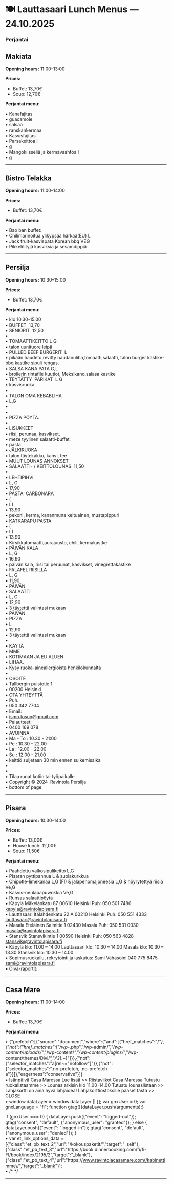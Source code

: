 # 🍽️ Lauttasaari Lunch Menus — 24.10.2025

### Perjantai

## Makiata
**Opening hours:** 11:00–13:00

**Prices:**
- Buffet: 13,70€
- Soup: 12,70€

**Perjantai menu:**

• Kanafajitas  
• guacamole  
• salsaa  
• ranskankermaa  
• Kasvisfajitas  
• Parsakeittoa l  
• g  
• Mangokiisseliä ja kermavaahtoa l  
• g  


---

## Bistro Telakka
**Opening hours:** 11:00–14:00

**Prices:**
- Buffet: 13,70€

**Perjantai menu:**

• Bao ban buffet:  
• Chilimarinoitua ylikypsää härkää(EU) L  
• Jack fruit-kasvispata Korean bbq VEG  
• Pikkelöityjä kasviksia ja sesamdippiä  


---

## Persilja
**Opening hours:** 10:30–15:00

**Prices:**
- Buffet: 13,70€

**Perjantai menu:**

• klo 10.30-15.00  
• BUFFET  13,70  
• SENIORIT  12,50  
• ​  
• TOMAATTIKEITTO L G  
• talon uunituore leipä  
• PULLED BEEF BURGERIT  L  
• pikään haudetu,revitty naudanuliha,tomaatti,salaatti, talon burger kastike-bbq kastike sipuli rengas.  
• SALSA KANA PATA G,L  
• broilerin rintafile kuutiot, Meksikano,salasa kastike  
• TEYTÄTTY  PARIKAT  L G  
• kasvisruoka  
• ​  
• TALON OMA KEBABLIHA  
• L,G  
• ​  
• ​  
• PIZZA PÖYTÄ.  
• ​  
• LISUKKEET  
• riisi, perunaa, kasvikset,  
• meze tyylinen salaatti-buffet,  
• pasta  
• JÄLKIRUOKA  
• talon täytekakku, kahvi, tee  
• MUUT LOUNAS ANNOKSET  
• SALAATTI- / KEITTOLOUNAS  11,50  
• ​  
• LEHTIPIHVI  
• L, G  
• 17,90  
• PASTA  CARBONARA  
• (  
• L)  
• 13,90  
• pekoni, kerma, kananmuna keltuainen, mustapippuri  
• KATKARAPU PASTA  
• (  
• L)  
• 13,90  
• Kirsikkatomaatti,aurajuusto, chili, kermakastke  
• PÄIVÄN KALA  
• L, G  
• 16,90  
• päivän kala, riisi tai peruunat, kasvikset, vinegrettakastike  
• FALAFEL RIISILLÄ  
• L, G  
• 11,90  
• PÄIVÄN  
• SALAATTI  
• L, G  
• 12,90  
• 3 täytettä valintasi mukaan  
• PÄIVÄN  
• PIZZA  
• L  
• 12,90  
• 3 täytettä valintasi mukaan  
• ​  
• KÄYTÄ  
• MME  
• KOTIMAAN JA EU ALUEN  
• LIHAA.  
• Kysy ruoka-aineallergioista henkilökunnalta  
• ​  
• OSOITE  
• Tallbergin puistotie 1  
• 00200 Helsinki  
• OTA YHTEYTTÄ  
• Puh.  
• 050 342 7704  
• Email:  
• ismo.tosun@gmail.com  
• Palautteet:  
• 0400 169 078  
• AVOINNA  
• Ma - To : 10.30 - 21:00  
• Pe : 10.30 - 22.00  
• ​​La : 12.00 - 22.00  
• Su : 12.00 - 21.00  
• keittiö suljetaan 30 min ennen sulkemisaika  
• ​  
• ​  
• Tilaa ruoat kotiin tai työpaikalle  
• Copyright © 2024  Ravintola Persilja  
• bottom of page  


---

## Pisara
**Opening hours:** 10:30-14:00

**Prices:**
- Buffet: 13,00€
- House lunch: 12,00€
- Soup: 11,50€

**Perjantai menu:**

• Paahdettu valkosipulikeitto L,G  
• Pisaran pyttipannua L & suolakurkkua  
• Chipotle-limekanaa L,G (FI) & jalapenomajoneesia L,G & höyrytettyä riisiä Ve,G  
• Kasvis-neulapapuwokkia Ve,G  
• Runsas salaattipöytä  
• Käpylä Mäkelänkatu 87 00610 Helsinki Puh: 050 501 7486 kapyla@ravintolapisara.fi  
• Lauttasaari Itälahdenkatu 22 A 00210 Helsinki Puh: 050 551 4333 lauttasaari@ravintolapisara.fi  
• Masala Eteläinen Salmitie 1 02430 Masala Puh: 050 531 0030 masala@ravintolapisara.fi  
• Stansvik Stansvikintie 1 00590 Helsinki Puh: 050 563 4828 stansvik@ravintolapisara.fi  
• Käpylä klo: 11.00 – 14.00 Lauttasaari klo: 10.30 – 14.00 Masala klo: 10.30 – 13.30 Stansvik klo: 10.30 – 14.00  
• Sopimusruokailu, rekrytointi ja laskutus: Sami Vähäsoini 040 775 8475 sami@ravintolapisara.fi  
• Oiva-raportit:  


---

## Casa Mare
**Opening hours:** 11:00–14:00

**Prices:**
- Buffet: 13,70€

**Perjantai menu:**

• {"prefetch":[{"source":"document","where":{"and":[{"href_matches":"\/*"},{"not":{"href_matches":["\/wp-*.php","\/wp-admin\/*","\/wp-content\/uploads\/*","\/wp-content\/*","\/wp-content\/plugins\/*","\/wp-content\/themes\/Divi\/*","\/*\\?(.+)"]}},{"not":{"selector_matches":"a[rel~=\"nofollow\"]"}},{"not":{"selector_matches":".no-prefetch, .no-prefetch a"}}]},"eagerness":"conservative"}]}  
• Isänpäivä Casa Maressa Lue lisää >> Riistaviikot Casa Maressa Tutustu ruokalistaamme >> Lounas arkisin klo 11.00-14.00 Tutustu lounaslistaan >> Lahjakortti on aina hyvä lahjaidea! Lahjakorttiostoksille pääset tästä >> CLOSE  
• window.dataLayer = window.dataLayer || [];
  var gnxUser = 0;
  var gnxLanguage = "fi";
  function gtag(){dataLayer.push(arguments);}

  if (gnxUser === 0) {
    dataLayer.push({"event": "logged-out"});
    gtag("consent", "default", {"anonymous_user": "granted"});
  }
  else {
    dataLayer.push({"event": "logged-in"});
    gtag("consent", "default", {"anonymous_user": "denied"});
  }  
• var et_link_options_data = [{"class":"et_pb_text_2","url":"\/kokouspaketit\/","target":"_self"},{"class":"et_pb_text_3","url":"https:\/\/book.dinnerbooking.com\/fi\/fi-FI\/book\/index\/2195\/2","target":"_blank"},{"class":"et_pb_text_4","url":"https:\/\/www.ravintolacasamare.com\/kabinettimme\/","target":"_blank"}];  
• /* <![CDATA[ */
jqueryParams.length&&$.each(jqueryParams,function(e,r){if("function"==typeof r){var n=String(r);n.replace("$","jQuery");var a=new Function("return "+n)();$(document).ready(a)}});
/* ]]> */  


---

